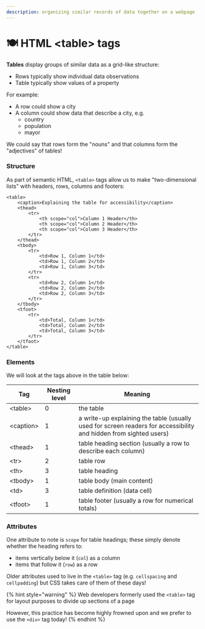 ```yaml
---
description: organizing similar records of data together on a webpage
---
```


# 🍽️ HTML \<table> tags

**Tables** display groups of similar data as a grid-like structure:

* Rows typically show individual data observations
* Table typically show values of a property

For example:

* A row could show a city
* A column could show data that describe a city, e.g.
  * country
  * population
  * mayor

We could say that rows form the "nouns" and that columns form the "adjectives" of tables!

### Structure

As part of semantic HTML, `<table>` tags allow us to make "two-dimensional lists" with headers, rows, columns and footers:

```markup
<table>
    <caption>Explaining the table for accessibility</caption>
    <thead>
        <tr>
            <th scope="col">Column 1 Header</th>
            <th scope="col">Column 2 Header</th>
            <th scope="col">Column 3 Header</th>
        </tr>
    </thead>
    <tbody>
        <tr>
            <td>Row 1, Column 1</td>
            <td>Row 1, Column 2</td>
            <td>Row 1, Column 3</td>
        </tr>
        <tr>
            <td>Row 2, Column 1</td>
            <td>Row 2, Column 2</td>
            <td>Row 2, Column 3</td>
        </tr>
    </tbody>
    <tfoot>
        <tr>
            <td>Total, Column 1</td>
            <td>Total, Column 2</td>
            <td>Total, Column 3</td>
        </tr>
    </tfoot>
</table>    
```

### Elements

We will look at the tags above in the table below:

| Tag        | Nesting level | Meaning                                                                                                           |
| ---------- | ------------- | ----------------------------------------------------------------------------------------------------------------- |
| \<table>   | 0             | the table                                                                                                         |
| \<caption> | 1             | a write-up explaining the table (usually used for screen readers for accessibility and hidden from sighted users) |
| \<thead>   | 1             | table heading section (usually a row to describe each column)                                                     |
| \<tr>      | 2             | table row                                                                                                         |
| \<th>      | 3             | table heading                                                                                                     |
| \<tbody>   | 1             | table body (main content)                                                                                         |
| \<td>      | 3             | table definition (data cell)                                                                                      |
| \<tfoot>   | 1             | table footer (usually a row for numerical totals)                                                                 |

### Attributes

One attribute to note is `scope` for table headings; these simply denote whether the heading refers to:

* items vertically below it (`col`) as a column
* items that follow it (`row`) as a row

Older attributes used to live in the `<table>` tag (e.g. `cellspacing` and `cellpadding`) but CSS takes care of them of these days!

{% hint style="warning" %}
Web developers formerly used the `<table>` tag for layout purposes to divide up sections of a page

However, this practice has become highly frowned upon and we prefer to use the `<div>` tag today!
{% endhint %}
